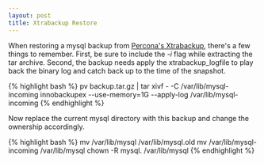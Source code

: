 ```yaml
---
layout: post
title: Xtrabackup Restore
---
```


When restoring a mysql backup from [Percona's Xtrabackup](https://www.percona.com/software/percona-xtrabackup), there's a few things to remember.  First, be sure to include the *-i* flag while extracting the tar archive.  Second, the backup needs apply the xtrabackup_logfile to play back the binary log and catch back up to the time of the snapshot.  

{% highlight bash %}
pv backup.tar.gz | tar xivf - -C /var/lib/mysql-incoming
innobackupex --use-memory=1G --apply-log /var/lib/mysql-incoming
{% endhighlight %}

Now replace the current mysql directory with this backup and change the ownership accordingly.

{% highlight bash %}
mv /var/lib/mysql /var/lib/mysql.old
mv /var/lib/mysql-incoming /var/lib/mysql
chown -R mysql. /var/lib/mysql
{% endhighlight %}
